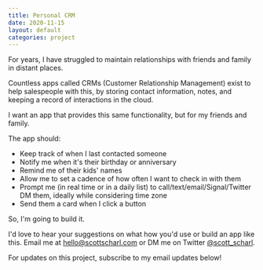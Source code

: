 ```yaml
---
title: Personal CRM
date: 2020-11-15  
layout: default
categories: project
---
```

For years, I have struggled to maintain relationships with friends and family in distant places.

Countless apps called CRMs (Customer Relationship Management) exist to help salespeople with this, by storing contact information, notes, and keeping a record of interactions in the cloud.

I want an app that provides this same functionality, but for my friends and family.

The app should:
- Keep track of when I last contacted someone
- Notify me when it's their birthday or anniversary
- Remind me of their kids' names
- Allow me to set a cadence of how often I want to check in with them
- Prompt me (in real time or in a daily list) to call/text/email/Signal/Twitter DM them, ideally while considering time zone
- Send them a card when I click a button

So, I'm going to build it.

I'd love to hear your suggestions on what how you'd use or build an app like this. Email me at [hello@scottscharl.com](mailto:hello@scottscharl.com) or DM me on Twitter [@scott_scharl](https://twitter.com/scott_scharl).

For updates on this project, subscribe to my email updates below!
